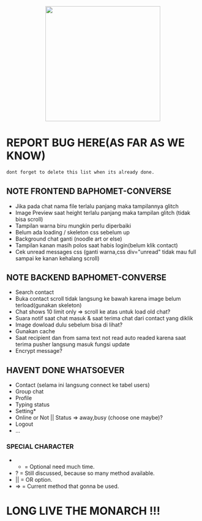 <p align="center"><a href="https://thesatanictemple.com/" target="_blank"><img src="https://image.freepik.com/free-vector/baphomet-cute-kawaii_60223-36.jpg" width="300" ></a></p>


# REPORT BUG HERE(AS FAR AS WE KNOW)
```bash
dont forget to delete this list when its already done.
```
## NOTE FRONTEND BAPHOMET-CONVERSE
- Jika pada chat nama file terlalu panjang maka tampilannya glitch
- Image Preview saat height terlalu panjang maka tampilan glitch (tidak bisa scroll)
- Tampilan warna biru mungkin perlu diperbaiki
- Belum ada loading / skeleton css sebelum up
- Background chat ganti (noodle art or else)
- Tampilan kanan masih polos saat habis login(belum klik contact)
- Cek unread messages css (ganti warna,css div="unread" tidak mau full sampai ke kanan kehalang scroll)
## NOTE BACKEND BAPHOMET-CONVERSE
- Search contact
- Buka contact scroll tidak langsung ke bawah karena image belum terload(gunakan skeleton)
- Chat shows 10 limit only => scroll ke atas untuk load old chat? 
- Suara notif saat chat masuk & saat terima chat dari contact yang diklik
- Image dowload dulu sebelum bisa di lihat?
- Gunakan cache
- Saat recipient dan from sama text not read auto readed karena saat terima pusher langsung masuk fungsi update
- Encrypt message?
## HAVENT DONE WHATSOEVER
- Contact (selama ini langsung connect ke tabel users)
- Group chat
- Profile
- Typing status
- Setting*
- Online or Not || Status => away,busy (choose one maybe)?
- Logout
- ...
### SPECIAL CHARACTER
- *  = Optional need much time.
- ?  = Still discussed, because so many method available.
- || = OR option.
- => = Current method that gonna be used.

# LONG LIVE THE MONARCH !!!
